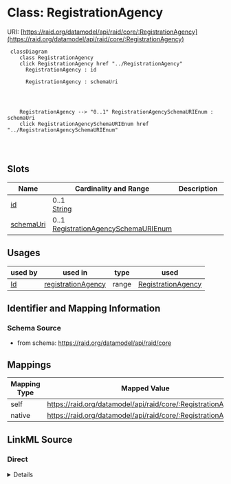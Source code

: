 

# Class: RegistrationAgency



URI: [https://raid.org/datamodel/api/raid/core/:RegistrationAgency](https://raid.org/datamodel/api/raid/core/:RegistrationAgency)






```mermaid
 classDiagram
    class RegistrationAgency
    click RegistrationAgency href "../RegistrationAgency"
      RegistrationAgency : id
        
      RegistrationAgency : schemaUri
        
          
    
    
    RegistrationAgency --> "0..1" RegistrationAgencySchemaURIEnum : schemaUri
    click RegistrationAgencySchemaURIEnum href "../RegistrationAgencySchemaURIEnum"

        
      
```




<!-- no inheritance hierarchy -->


## Slots

| Name | Cardinality and Range | Description | Inheritance |
| ---  | --- | --- | --- |
| [id](../slots/id.md) | 0..1 <br/> [String](../types/String.md) |  | direct |
| [schemaUri](../slots/schemaUri.md) | 0..1 <br/> [RegistrationAgencySchemaURIEnum](../enums/RegistrationAgencySchemaURIEnum.md) |  | direct |





## Usages

| used by | used in | type | used |
| ---  | --- | --- | --- |
| [Id](../classes/Id.md) | [registrationAgency](../slots/registrationAgency.md) | range | [RegistrationAgency](../classes/RegistrationAgency.md) |






## Identifier and Mapping Information







### Schema Source


* from schema: https://raid.org/datamodel/api/raid/core




## Mappings

| Mapping Type | Mapped Value |
| ---  | ---  |
| self | https://raid.org/datamodel/api/raid/core/:RegistrationAgency |
| native | https://raid.org/datamodel/api/raid/core/:RegistrationAgency |







## LinkML Source

<!-- TODO: investigate https://stackoverflow.com/questions/37606292/how-to-create-tabbed-code-blocks-in-mkdocs-or-sphinx -->

### Direct

<details>
```yaml
name: RegistrationAgency
from_schema: https://raid.org/datamodel/api/raid/core
attributes:
  id:
    name: id
    from_schema: https://raid.org/datamodel/api/raid/core
    domain_of:
    - ClosedRaid
    - Id
    - Contributor
    - Organisation
    - RelatedRaid
    - RelatedObject
    - AlternateIdentifier
    - Owner
    - RegistrationAgency
    - TitleType
    - DescriptionType
    - AccessType
    - ContributorPosition
    - ContributorRole
    - OrganisationRole
    - RelatedRaidType
    - RelatedObjectType
    - RelatedObjectCategory
    - Language
    - Subject
    - SpatialCoverage
    - TraditionalKnowledgeLabel
    range: string
    pattern: ^https://ror\.org/
  schemaUri:
    name: schemaUri
    from_schema: https://raid.org/datamodel/api/raid/core
    domain_of:
    - Id
    - Contributor
    - Organisation
    - RelatedObject
    - Owner
    - RegistrationAgency
    - TitleType
    - DescriptionType
    - AccessType
    - ContributorPosition
    - ContributorRole
    - OrganisationRole
    - RelatedRaidType
    - RelatedObjectType
    - RelatedObjectCategory
    - Language
    - Subject
    - SpatialCoverage
    - TraditionalKnowledgeLabel
    range: RegistrationAgencySchemaURIEnum

```
</details>

### Induced

<details>
```yaml
name: RegistrationAgency
from_schema: https://raid.org/datamodel/api/raid/core
attributes:
  id:
    name: id
    from_schema: https://raid.org/datamodel/api/raid/core
    alias: id
    owner: RegistrationAgency
    domain_of:
    - ClosedRaid
    - Id
    - Contributor
    - Organisation
    - RelatedRaid
    - RelatedObject
    - AlternateIdentifier
    - Owner
    - RegistrationAgency
    - TitleType
    - DescriptionType
    - AccessType
    - ContributorPosition
    - ContributorRole
    - OrganisationRole
    - RelatedRaidType
    - RelatedObjectType
    - RelatedObjectCategory
    - Language
    - Subject
    - SpatialCoverage
    - TraditionalKnowledgeLabel
    range: string
    pattern: ^https://ror\.org/
  schemaUri:
    name: schemaUri
    from_schema: https://raid.org/datamodel/api/raid/core
    alias: schemaUri
    owner: RegistrationAgency
    domain_of:
    - Id
    - Contributor
    - Organisation
    - RelatedObject
    - Owner
    - RegistrationAgency
    - TitleType
    - DescriptionType
    - AccessType
    - ContributorPosition
    - ContributorRole
    - OrganisationRole
    - RelatedRaidType
    - RelatedObjectType
    - RelatedObjectCategory
    - Language
    - Subject
    - SpatialCoverage
    - TraditionalKnowledgeLabel
    range: RegistrationAgencySchemaURIEnum

```
</details>